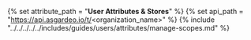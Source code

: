 {% set attribute_path = "**User Attributes & Stores**" %}
{% set api_path = "https://api.asgardeo.io/t/<organization_name>" %}
{% include "../../../../../includes/guides/users/attributes/manage-scopes.md" %}
